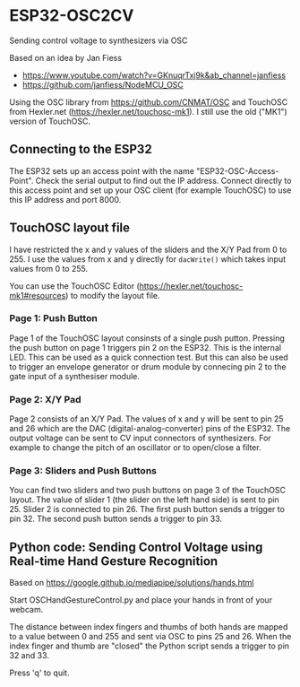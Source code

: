 # ESP32-OSC2CV

Sending control voltage to synthesizers via OSC

Based on an idea by Jan Fiess

* <https://www.youtube.com/watch?v=GKnuqrTxj9k&ab_channel=janfiess>
* <https://github.com/janfiess/NodeMCU_OSC>

Using the OSC library from <https://github.com/CNMAT/OSC> and
TouchOSC from Hexler.net (<https://hexler.net/touchosc-mk1>). I still
use the old ("MK1") version of TouchOSC.

## Connecting to the ESP32

The ESP32 sets up an access point with the name "ESP32-OSC-Access-Point". Check the serial output to find out the IP address. Connect directly to this access point and set up your OSC client (for example TouchOSC) to use this IP address and port 8000.

## TouchOSC layout file

I have restricted the x and y values of the sliders and the X/Y Pad from 0 to 255. I
use the values from x and y directly for ```dacWrite()``` which takes
input values from 0 to 255.

You can use the TouchOSC Editor (<https://hexler.net/touchosc-mk1#resources>) to modify the layout file.

### Page 1: Push Button

Page 1 of the TouchOSC layout consinsts of a single push putton. Pressing the push button on page 1 triggers pin 2 on the ESP32. This is the internal LED. This can be used as a quick connection test. But this can also be used to trigger an envelope generator or drum module by connecing pin 2 to the gate input of a synthesiser module.

### Page 2: X/Y Pad

Page 2 consists of an X/Y Pad.
The values of x and y will be sent to pin 25 and 26 which are the DAC (digital-analog-converter) pins of the ESP32. The output voltage can be sent to CV input connectors of synthesizers. For example to change the pitch of an oscillator or to open/close a filter.

### Page 3: Sliders and Push Buttons

You can find two sliders and two push buttons on page 3 of the TouchOSC layout. The value of slider 1 (the slider on the left hand side) is sent to pin 25. Slider 2 is connected to pin 26. The first push button sends a trigger to pin 32. The second push button sends a trigger to pin 33.

## Python code: Sending Control Voltage using Real-time Hand Gesture Recognition

Based on <https://google.github.io/mediapipe/solutions/hands.html>

Start OSCHandGestureControl.py and place your hands in front of your webcam.

The distance between index fingers and thumbs of both hands are mapped to a value between 0 and 255 and sent via OSC to pins 25 and 26. When the index finger and thumb are "closed" the Python script sends a trigger to pin 32 and 33.

Press 'q' to quit.